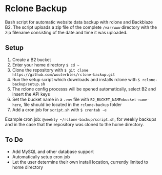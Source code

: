# Rclone Backup
Bash script for automatic website data backup with rclone and Backblaze B2. The script uploads a zip file of the complete `/var/www` directory with the zip filename consisting of the date and time it was uploaded.

## Setup
1. Create a B2 bucket
2. Enter your home directory `$ cd ~`
3. Clone the repository with `$ git clone https://github.com/wouterbles/rclone-backup.git`
4. Run the setup script which downloads and installs rclone with `$ rclone-backup/setup.sh`
5. The rclone config processs will be opened automatically, select B2 and insert the API keys
6. Set the bucket name in a `.env` file with `B2_BUCKET_NAME=bucket-name-here`, file should be located in the `rclone-backup` folder
7. Add a cron job for `script.sh` with `$ crontab -e`

Example cron job: `@weekly ~/rclone-backup/script.sh`, for weekly backups and in the case that the repository was cloned to the home directory.

## To Do
- Add MySQL and other database support
- Automatically setup cron job
- Let the user determine their own install location, currently limited to home directory
